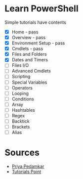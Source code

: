 # Learn PowerShell
Simple tutorials have contents 
- [X] Home - pass
- [X] Overview - pass
- [X] Environment Setup - pass
- [X] Cmdlets - pass
- [X] Files and Folders
- [X] Dates and Timers
- [ ] Files I/O
- [ ] Advanced Cmdlets
- [ ] Scripting
- [ ] Special Variables
- [ ] Operators
- [ ] Looping
- [ ] Conditions
- [ ] Array
- [ ] Hashtables
- [ ] Regex
- [ ] Backtick
- [ ] Brackets
- [ ] Alias

# Sources
- [Priya Pedamkar](https://www.educba.com/data-science/data-science-tutorials/powershell-tutorial/)
- [Tutorials Point](https://www.tutorialspoint.com/powershell/)